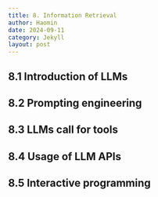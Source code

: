 ```yaml
---
title: 8. Information Retrieval
author: Haomin
date: 2024-09-11
category: Jekyll
layout: post
---
```


8.1 Introduction of LLMs
-------------

8.2 Prompting engineering
-------------

8.3 LLMs call for tools
-------------

8.4 Usage of LLM APIs
-------------

8.5 Interactive programming
-------------
